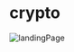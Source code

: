 # crypto
![landingPage](https://user-images.githubusercontent.com/101665844/208250445-7b6b1846-6076-4b6e-8be0-9095c721c7fe.PNG)
